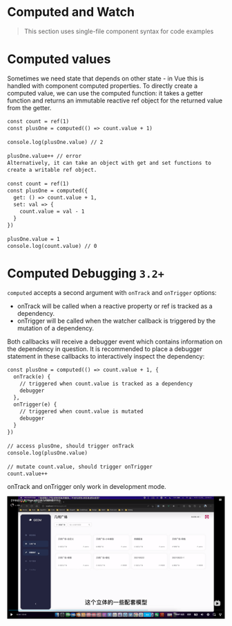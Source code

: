 # Computed and Watch

> This section uses single-file component syntax for code examples

# Computed values

Sometimes we need state that depends on other state - in Vue this is handled with component computed properties. To directly create a computed value, we can use the computed function: it takes a getter function and returns an immutable reactive ref object for the returned value from the getter.

```vue
const count = ref(1)
const plusOne = computed(() => count.value + 1)

console.log(plusOne.value) // 2

plusOne.value++ // error
Alternatively, it can take an object with get and set functions to create a writable ref object.

const count = ref(1)
const plusOne = computed({
  get: () => count.value + 1,
  set: val => {
    count.value = val - 1
  }
})

plusOne.value = 1
console.log(count.value) // 0
```

# Computed Debugging `3.2+`

`computed` accepts a second argument with `onTrack` and `onTrigger` options:

* onTrack will be called when a reactive property or ref is tracked as a dependency.
* onTrigger will be called when the watcher callback is triggered by the mutation of a dependency.

Both callbacks will receive a debugger event which contains information on the dependency in question. It is recommended to place a debugger statement in these callbacks to interactively inspect the dependency:

```vue
const plusOne = computed(() => count.value + 1, {
  onTrack(e) {
    // triggered when count.value is tracked as a dependency
    debugger
  },
  onTrigger(e) {
    // triggered when count.value is mutated
    debugger
  }
})

// access plusOne, should trigger onTrack
console.log(plusOne.value)

// mutate count.value, should trigger onTrigger
count.value++
```

onTrack and onTrigger only work in development mode.



![index1](./img/index1.png)